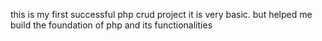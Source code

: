 this is my first successful php crud project
it is very basic. but helped me build the foundation of php and its functionalities
